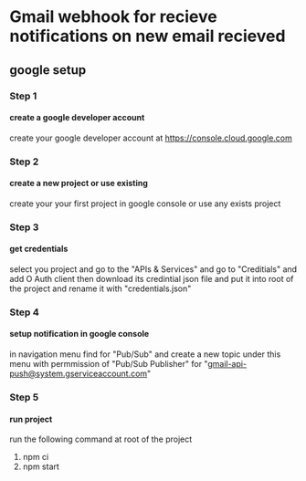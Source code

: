 # Gmail webhook for recieve notifications on new email recieved

## google setup

### Step 1

#### create a google developer account

create your google developer account at https://console.cloud.google.com

### Step 2

#### create a new project or use existing

create your your first project in google console or use any exists project

### Step 3

#### get credentials

select you project and go to the "APIs & Services" and go to "Creditials" and add O Auth client then download its credintial json file and put it into root of the project and rename it with "credentials.json"

### Step 4

#### setup notification in google console

in navigation menu find for "Pub/Sub" and create a new topic under this menu with permmission of "Pub/Sub Publisher" for "gmail-api-push@system.gserviceaccount.com"

### Step 5

#### run project

run the following command at root of the project

1. npm ci
2. npm start
